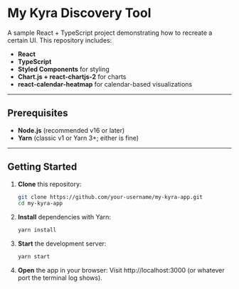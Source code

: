 # My Kyra Discovery Tool

A sample React + TypeScript project demonstrating how to recreate a certain UI. This repository includes:

- **React**
- **TypeScript**
- **Styled Components** for styling
- **Chart.js + react-chartjs-2** for charts
- **react-calendar-heatmap** for calendar-based visualizations

---

## Prerequisites

- **Node.js** (recommended v16 or later)
- **Yarn** (classic v1 or Yarn 3+; either is fine)

---

## Getting Started

1. **Clone** this repository:

   ```bash
   git clone https://github.com/your-username/my-kyra-app.git
   cd my-kyra-app

   ```

2. **Install** dependencies with Yarn:
   ```bash
   yarn install
   ```
3. **Start** the development server:
   ```bash
   yarn start
   ```
4. **Open** the app in your browser:
   Visit http://localhost:3000 (or whatever port the terminal log shows).
